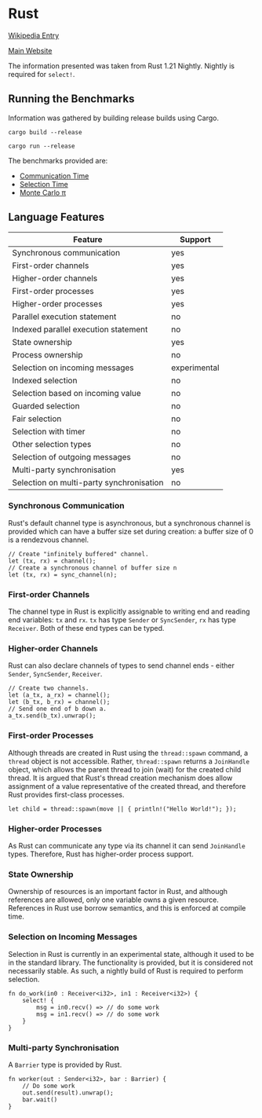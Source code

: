 # Rust

[Wikipedia Entry](https://en.wikipedia.org/wiki/Rust_(programming_language))

[Main Website](https://www.rust-lang.org/en-US/)

The information presented was taken from Rust 1.21 Nightly.  Nightly is required for ```select!```.

## Running the Benchmarks

Information was gathered by building release builds using Cargo.

```cargo build --release```

```cargo run --release```

The benchmarks provided are:
* [Communication Time](commstime/src/commstime.rs)
* [Selection Time](selecttime/src/main.rs)
* [Monte Carlo &pi;](montecarlopi/src/main.rs)

## Language Features

| Feature                                   | Support      |
| ----------------------------------------- | ------------ |
| Synchronous communication                 | yes          |
| First-order channels                      | yes          |
| Higher-order channels                     | yes          |
| First-order processes                     | yes          |
| Higher-order processes                    | yes          |
| Parallel execution statement              | no           |
| Indexed parallel execution statement      | no           |
| State ownership                           | yes          |
| Process ownership                         | no           |
| Selection on incoming messages            | experimental |
| Indexed selection                         | no           |
| Selection based on incoming value         | no           |
| Guarded selection                         | no           |
| Fair selection                            | no           |
| Selection with timer                      | no           |
| Other selection types                     | no           |
| Selection of outgoing messages            | no           |
| Multi-party synchronisation               | yes          |
| Selection on multi-party synchronisation  | no           |

### Synchronous Communication

Rust's default channel type is asynchronous, but a synchronous channel is provided which can have a buffer size set during creation: a buffer size of 0 is a rendezvous channel.

```
// Create "infinitely buffered" channel.
let (tx, rx) = channel();
// Create a synchronous channel of buffer size n
let (tx, rx) = sync_channel(n);
```

### First-order Channels

The channel type in Rust is explicitly assignable to writing end and reading end variables: ```tx``` and ```rx```.  ```tx``` has type ```Sender``` or ```SyncSender```, ```rx``` has type ```Receiver```.  Both of these end types can be typed.

### Higher-order Channels

Rust can also declare channels of types to send channel ends - either ```Sender```, ```SyncSender```, ```Receiver```.

```
// Create two channels.
let (a_tx, a_rx) = channel();
let (b_tx, b_rx) = channel();
// Send one end of b down a.
a_tx.send(b_tx).unwrap();
```

### First-order Processes

Although threads are created in Rust using the ```thread::spawn``` command, a ```thread``` object is not accessible.  Rather, ```thread::spawn``` returns a ```JoinHandle``` object, which allows the parent thread to join (wait) for the created child thread.  It is argued that Rust's thread creation mechanism does allow assignment of a value representative of the created thread, and therefore Rust provides first-class processes.

```
let child = thread::spawn(move || { println!("Hello World!"); });
```

### Higher-order Processes

As Rust can communicate any type via its channel it can send ```JoinHandle``` types.  Therefore, Rust has higher-order process support.

### State Ownership

Ownership of resources is an important factor in Rust, and although references are allowed, only one variable owns a given resource.  References in Rust use borrow semantics, and this is enforced at compile time.

### Selection on Incoming Messages

Selection in Rust is currently in an experimental state, although it used to be in the standard library.  The functionality is provided, but it is considered not necessarily stable.  As such, a nightly build of Rust is required to perform selection.

```
fn do_work(in0 : Receiver<i32>, in1 : Receiver<i32>) {
    select! {
        msg = in0.recv() => // do some work
        msg = in1.recv() => // do some work
    }
}
```

### Multi-party Synchronisation

A ```Barrier``` type is provided by Rust.

```
fn worker(out : Sender<i32>, bar : Barrier) {
    // Do some work
    out.send(result).unwrap();
    bar.wait()
}
```